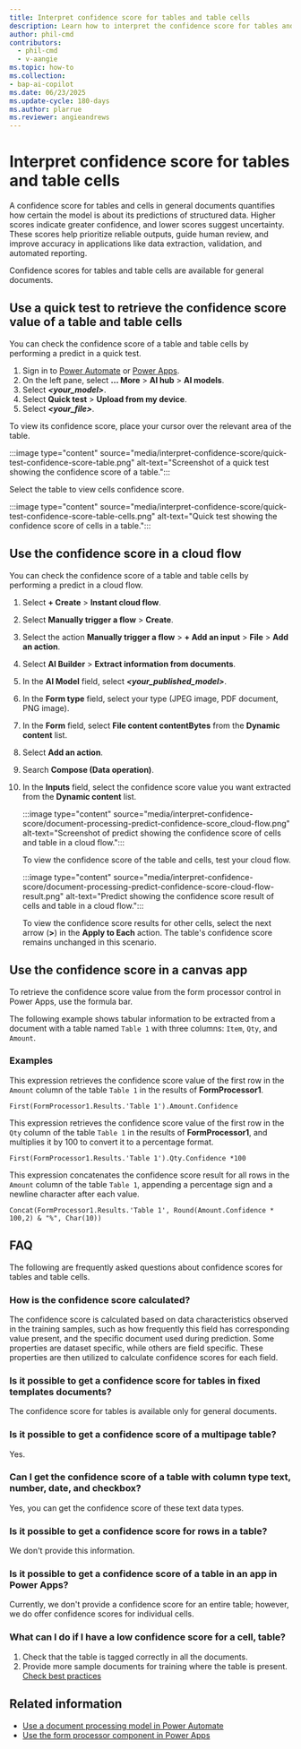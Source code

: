 ```yaml
---
title: Interpret confidence score for tables and table cells
description: Learn how to interpret the confidence score for tables and table cells.
author: phil-cmd
contributors:
  - phil-cmd
  - v-aangie
ms.topic: how-to
ms.collection: 
- bap-ai-copilot
ms.date: 06/23/2025
ms.update-cycle: 180-days
ms.author: plarrue
ms.reviewer: angieandrews
---
```


# Interpret confidence score for tables and table cells

A confidence score for tables and cells in general documents quantifies how certain the model is about its predictions of structured data. Higher scores indicate greater confidence, and lower scores suggest uncertainty. These scores help prioritize reliable outputs, guide human review, and improve accuracy in applications like data extraction, validation, and automated reporting.

Confidence scores for tables and table cells are available for general documents.

## Use a quick test to retrieve the confidence score value of a table and table cells

You can check the confidence score of a table and table cells by performing a predict in a quick test.

1. Sign in to [Power Automate](https://make.powerautomate.com) or [Power Apps](https://make.powerapps.com).
1. On the left pane, select **... More** > **AI hub** > **AI models**.
1. Select ***<your_model>***.
1. Select **Quick test** > **Upload from my device**.
1. Select ***<your_file>***.

To view its confidence score, place your cursor over the relevant area of the table.

:::image type="content" source="media/interpret-confidence-score/quick-test-confidence-score-table.png" alt-text="Screenshot of a quick test showing the confidence score of a table.":::

Select the table to view cells confidence score.

:::image type="content" source="media/interpret-confidence-score/quick-test-confidence-score-table-cells.png" alt-text="Quick test showing the confidence score of cells in a table.":::

## Use the confidence score in a cloud flow

You can check the confidence score of a table and table cells by performing a predict in a cloud flow.

1. Select **+ Create** > **Instant cloud flow**.
1. Select **Manually trigger a flow** > **Create**.
1. Select the action **Manually trigger a flow** > **+ Add an input** > **File** > **Add an action**.
1. Select **AI Builder** > **Extract information from documents**.
1. In the **AI Model** field, select ***<your_published_model>***.
1. In the **Form type** field, select your type (JPEG image, PDF document, PNG image).
1. In the **Form** field, select **File content contentBytes** from the **Dynamic content** list.
1. Select **Add an action**.
1. Search **Compose (Data operation)**.
1. In the **Inputs** field, select the confidence score value you want extracted from the **Dynamic content** list.

    :::image type="content" source="media/interpret-confidence-score/document-processing-predict-confidence-score_cloud-flow.png" alt-text="Screenshot of predict showing the confidence score of cells and table in a cloud flow.":::

    To view the confidence score of the table and cells, test your cloud flow.

    :::image type="content" source="media/interpret-confidence-score/document-processing-predict-confidence-score-cloud-flow-result.png" alt-text="Predict showing the confidence score result of cells and table in a cloud flow.":::

    To view the confidence score results for other cells, select the next arrow (**>**) in the **Apply to Each** action. The table's confidence score remains unchanged in this scenario.

## Use the confidence score in a canvas app

To retrieve the confidence score value from the form processor control in Power Apps, use the formula bar.

The following example shows tabular information to be extracted from a document with a table named `Table 1` with three columns: `Item`, `Qty`, and `Amount`.

### Examples

This expression retrieves the confidence score value of the first row in the `Amount` column of the table `Table 1` in the results of **FormProcessor1**.

````power-fx
First(FormProcessor1.Results.'Table 1').Amount.Confidence
````

This expression retrieves the confidence score value of the first row in the `Qty` column of the table `Table 1` in the results of **FormProcessor1**, and multiplies it by 100 to convert it to a percentage format.

```power-fx
First(FormProcessor1.Results.'Table 1').Qty.Confidence *100
```

This expression concatenates the confidence score result for all rows in the `Amount` column of the table `Table 1`, appending a percentage sign and a newline character after each value.

```power-fx
Concat(FormProcessor1.Results.'Table 1', Round(Amount.Confidence * 100,2) & "%", Char(10))
```

## FAQ

The following are frequently asked questions about confidence scores for tables and table cells.

### How is the confidence score calculated?

The confidence score is calculated based on data characteristics observed in the training samples, such as how frequently this field has corresponding value present, and the specific document used during prediction. Some properties are dataset specific, while others are field specific. These properties are then utilized to calculate confidence scores for each field.

### Is it possible to get a confidence score for tables in fixed templates documents?

The confidence score for tables is available only for general documents.

### Is it possible to get a confidence score of a multipage table?

Yes.

### Can I get the confidence score of a table with column type text, number, date, and checkbox?

Yes, you can get the confidence score of these text data types.

### Is it possible to get a confidence score for rows in a table?

We don't provide this information.

### Is it possible to get a confidence score of a table in an app in Power Apps?

Currently, we don't provide a confidence score for an entire table; however, we do offer confidence scores for individual cells.

### What can I do if I have a low confidence score for a cell, table?

1. Check that the table is tagged correctly in all the documents.
1. Provide more sample documents for training where the table is present. [Check best practices](https://learn.microsoft.com/ai-builder/form-processing-faq#best-practices)

## Related information

- [Use a document processing model in Power Automate](form-processing-model-in-flow.md)
- [Use the form processor component in Power Apps](form-processor-component-in-powerapps.md)

